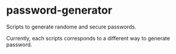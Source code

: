 # password-generator
Scripts to generate randome and secure passwords.

Currently, each scripts corresponds to a different way to generate password.
